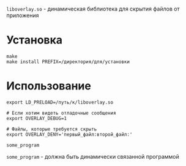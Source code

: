 `liboverlay.so` - динамическая библиотека для скрытия файлов от приложения

# Установка

```
make
make install PREFIX=/директория/для/установки
```

# Использование

```
export LD_PRELOAD=/путь/к/liboverlay.so

# Если хотим видеть отладочные сообщения
export OVERLAY_DEBUG=1

# Файлы, которые требуется скрыть
export OVERLAY_DENY='первый_файл:второй_файл:'

some_program
```

`some_program` - должна быть динамически связанной программой
